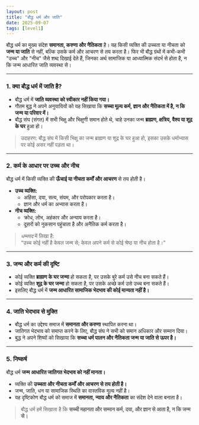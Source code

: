 ```yaml
---
layout: post
title: "बौद्ध धर्म और जाति"
date: 2025-09-07
tags: [level1]
---
```


बौद्ध धर्म का मुख्य संदेश **समानता, करुणा और नैतिकता** है। यह किसी व्यक्ति की उच्चता या नीचता को **जन्म या जाति** से नहीं, बल्कि उसके कर्म और आचरण से तय करता है। फिर भी बौद्ध ग्रंथों में कभी-कभी "उच्च" और "नीच" जैसे शब्द दिखाई देते हैं, जिनका अर्थ सामाजिक या आध्यात्मिक संदर्भ से होता है, न कि जन्म आधारित जाति व्यवस्था से।  

---

### 1. क्या बौद्ध धर्म में जाति है?

- बौद्ध धर्म में **जाति व्यवस्था को स्वीकार नहीं किया गया।**  
- गौतम बुद्ध ने अपने अनुयायियों को यह सिखाया कि **सच्चा मूल्य कर्म, ज्ञान और नैतिकता में है, न कि जन्म या परिवार में।**  
- बौद्ध संघ (संगत) में सभी भिक्षु और भिक्षुणी समान होते थे, चाहे उनका जन्म **ब्राह्मण, क्षत्रिय, वैश्य या शूद्र के घर** हुआ हो।  

> उदाहरण: बौद्ध संघ में किसी भिक्षु का जन्म ब्राह्मण या शूद्र के घर हुआ हो, इसका उसके धर्माभ्यास पर कोई असर नहीं पड़ता था।  

---

### 2. कर्म के आधार पर उच्च और नीच

बौद्ध धर्म में किसी व्यक्ति की **ऊँचाई या नीचता कर्मों और आचरण** से तय होती है।  

- **उच्च व्यक्ति:**  
  - अहिंसा, दया, सत्य, संयम, और परोपकार करता है।  
  - ज्ञान और धर्म का अभ्यास करता है।  
- **नीच व्यक्ति:**  
  - क्रोध, लोभ, अहंकार और अन्याय करता है।  
  - दूसरों को नुकसान पहुंचाता है और अनैतिक कर्म करता है।  

> *धम्मपद* में लिखा है:  
> “उच्च कोई नहीं है केवल जन्म से; केवल अपने कर्म से कोई श्रेष्ठ या नीच होता है।”

---

### 3. जन्म और कर्म की दृष्टि

- कोई व्यक्ति **ब्राह्मण के घर जन्मा** हो सकता है, पर उसके बुरे कर्म उसे नीच बना सकते हैं।  
- कोई व्यक्ति **शूद्र के घर जन्मा** हो सकता है, पर उसके अच्छे कर्म उसे उच्च बना सकते हैं।  
- इसलिए बौद्ध धर्म में **जन्म आधारित सामाजिक भेदभाव की कोई मान्यता नहीं है।**  

---

### 4. जाति भेदभाव से मुक्ति

- बौद्ध धर्म का उद्देश्य समाज में **समानता और करुणा** स्थापित करना था।  
- जातिगत भेदभाव को समाप्त करने के लिए, बौद्ध संघ ने सभी को समान अधिकार और सम्मान दिया।  
- बुद्ध ने अपने शिष्यों को सिखाया कि **सच्चा धर्म पालन और नैतिकता जन्म या जाति से ऊपर है।**  

---

### 5. निष्कर्ष

बौद्ध धर्म **जन्म आधारित जातिगत भेदभाव को नहीं मानता।**

- व्यक्ति की **उच्चता और नीचता कर्मों और आचरण से तय होती है।**  
- जन्म, जाति, धन या सामाजिक स्थिति का वास्तविक मूल्य नहीं है।  
- यह दृष्टिकोण बौद्ध धर्म को समाज में **समानता, न्याय और नैतिकता** का संदेश देने वाला बनाता है।  

> बौद्ध धर्म हमें सिखाता है कि **सच्ची महानता और सम्मान कर्म, दया, और ज्ञान से आता है, न कि जन्म से।**